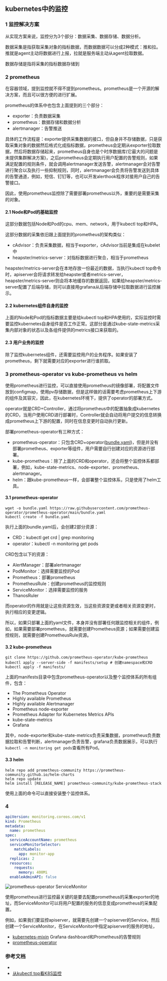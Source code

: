 ## kubernetes中的监控

### 1 监控解决方案

从实现方案来说，监控分为3个部分：数据采集、数据存储、数据分析。

数据采集是指获取采集对象的指标数据，而数据数据可以分成2种模式：推和拉。推就是agent主动将数据进行上报，拉就是服务端主动从agent拉取数据。

数据存储是指将采集的指标数据存储到

### 2 prometheus

在容器领域，提到监控就不得不提到prometheus。prometheus是一个开源的解决方案，而且可以很方便的进行扩展。

prometheus的体系中也包含上面提到的三个部分：

* exporter：负责数据采集
* prometheus：数据存储和数据分析
* alertmanager：告警推送

具体的工作流程是：exporter提供采集数据的接口，但自身并不存储数据，只是获取采集对象的数据然后格式化成指标数据，prometheus会定期从exporter拉取数据，然后将数据存储起来，prometheus自身也是个时序数据库(它最大的问题是未提供集群解决方案)，之后prometheus会定期执行用户配置的告警规则，如果满足配置的规则条件，就会调用alertmanager发送告警，alertmanager会对告警进行聚合以及执行一些抑制规则，同时，alertmanager会负责将告警发送到具体的告警通道，例如，短信、钉钉等，也可以开发alerthook程序对接用户自己的告警接口。

因此，使用prometheus监控除了需要部署prometheus以外，重要的是需要采集的对象。

#### 2.1 Node和Pod的基础监控

这部分数据包括Node和Pod的cpu、mem、network，用于kubectl top和HPA。

这部分数据的采集依旧跟上面提到的prometheus的架构类似：

* cAdvisor：负责采集数据，相当于exporter，cAdvisor当前是集成在kubelet中
* heapster/metrics-server：对指标数据进行聚合，相当于prometheus

heapster/metrics-server会在本地存放一份最近的数据，当执行kubectl top命令时，apiserver会将请求转发给heapster或者metrics-server，heapster/metrics-server则会将本地缓存的数据返回，如果给heapster/metrics-server配置了后端存储，则可以直接用grafana从后端存储中拉取数据进行监控展示。

#### 2.2 kubernetes组件自身的监控

上面的Node和Pod的指标数据主要是给kubectl top和HPA使用的，实际监控时需要监控kubernetes自身组件是否工作正常。这部分是通过kube-state-metrics采集内部对象的状态以及各组件提供的metrics接口来获取的。

#### 2.3 用户业务的监控

除了监控kubernetes组件，还需要监控用户的业务程序。如果安装了prometheus，剩下就需要对应的exporter进行谁抓取。

### 3 prometheus-operator vs kube-prometheus vs helm

使用prometheus进行监控，可以直接使用prometheus的镜像部署，将配置文件放到configmap，使用pv存储数据，但是这样做的话需要考虑prometheus上下游的组件及其容灾，因此，在kubernetes环境下，提供了operator的部署方式。

operator就是CRD+Controller，通过将prometheus中的配置抽象成kubernetes的CRD，当用户使用CRD进行部署时，Controller就会自动将用户提交的信息转换成prometheus上下游的配置，同时在信息变更时自动执行更新。

部署prometheus-operator有三种方式：

* prometheus-operator：只包含CRD+operator([bundle.yaml](https://raw.githubusercontent.com/prometheus-operator/prometheus-operator/main/bundle.yaml))，但是并没有部署prometheus、exporter等组件，用户需要自行创建对应的资源进行部署。
* kube-prometheus：除了上面的CRD和operator，还会将整个监控体系都部署，例如，kube-state-metrics、node-exporter、prometheus、alertmanager。
* helm：跟kube-prometheus一样，会部署整个监控体系，只是使用了helm工具。

#### 3.1 prometheus-operator

``` shell
wget -o bundle.yaml https://raw.githubusercontent.com/prometheus-operator/prometheus-operator/main/bundle.yaml
kubectl create -f bundle.yaml
```

执行上面的bundle.yaml后，会创建2部分资源：

* CRD：kubectl get crd | grep monitoring
* operator：kubectl -n monitoring get pods

CRD包含以下的资源：

* AlertManager：部署alertmanager
* PodMonitor：选择需要监控的Pod
* Prometheus：部署prometheus
* PrometheusRule：创建prometheus的监控规则
* ServiceMonitor：选择需要监控的服务
* ThanosRuler

而operator的作用就是让这些资源生效，当这些资源变更或者相关资源变更时，执行相应的变更逻辑。

所以，如果只部署上面的yaml文件，本身并没有部署任何跟监控相关的组件，例如，如果需要部署prometheus，就需要创建Prometheus资源；如果需要创建监控规则，就需要创建PrometheusRule资源。

#### 3.2 kube-prometheus

``` shell
git clone https://github.com/prometheus-operator/kube-prometheus
kubectl apply --server-side -f manifests/setup # 创建namespace和CRD
kubectl apply -f manifests/
```

上面的manifests目录中包含prometheus-operator以及整个监控体系的所有组件，包含：

* The Prometheus Operator
* Highly available Prometheus
* Highly available Alertmanager
* Prometheus node-exporter
* Prometheus Adapter for Kubernetes Metrics APIs
* kube-state-metrics
* Grafana

其中，node-exporter和kube-state-metrics负责采集数据，prometheus负责数据拉取和告警判断，alertmanager负责告警，grafana负责数据展示，可以执行`kubectl -n monitoring get pods`查看所有Pod。

#### 3.3 helm

``` shell
helm repo add prometheus-community https://prometheus-community.github.io/helm-charts
helm repo update
helm install [RELEASE_NAME] prometheus-community/kube-prometheus-stack
```

使用上面的命令可以直接安装整个监控体系。

### 4 

``` yaml
apiVersion: monitoring.coreos.com/v1
kind: Prometheus
metadata:
  name: prometheus
spec:
  serviceAccountName: prometheus
  serviceMonitorSelector:
    matchLabels:
      app: monitor-app
  replicas: 2
  resources:
    requests:
      memory: 400Mi
  enableAdminAPI: false
```

![prometheus-operator ServiceMonitor](https://raw.githubusercontent.com/prometheus-operator/prometheus-operator/main/Documentation/user-guides/images/architecture.png)

使用prometheus进行监控最关键的是要去配置prometheus的采集exporter的地址，而ServiceMonitor可以将用户配置的服务的信息变成prometheus的采集配置。

例如，如果我们要监控apiserver，就需要先创建一个apiserver的Service，然后创建一个ServiceMonitor，在ServiceMonitor中指定apiserver的服务的地址，

* [kubernetes-mixin](https://github.com/kubernetes-monitoring/kubernetes-mixin) Grafana dashboard和Prometheus的告警规则
* [prometheus-operator](https://github.com/prometheus-operator/prometheus-operator)

### 参考文档

* [](https://www.cnblogs.com/deny/p/13210045.html)
* [从kubectl top看K8S监控](https://www.jianshu.com/p/64230e3b6e6c)
